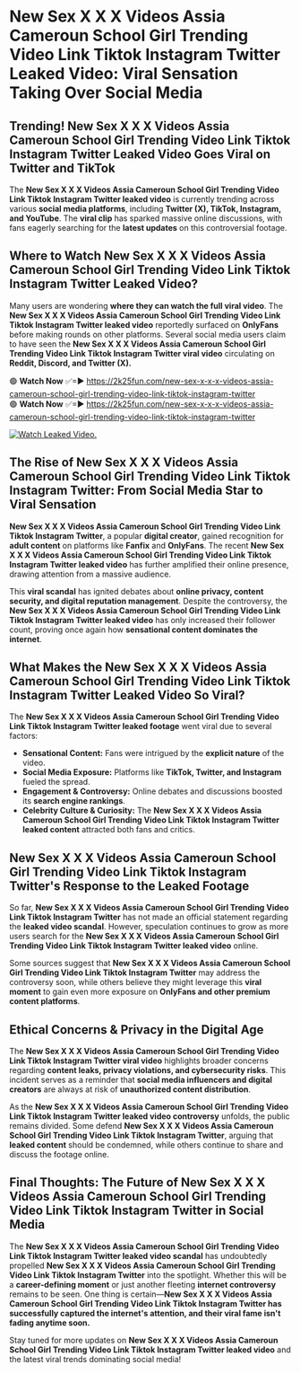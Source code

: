 # New Sex X X X Videos Assia Cameroun School Girl Trending Video Link Tiktok Instagram Twitter Leaked Video: Viral Sensation Taking Over Social Media

## **Trending! New Sex X X X Videos Assia Cameroun School Girl Trending Video Link Tiktok Instagram Twitter Leaked Video Goes Viral on Twitter and TikTok**
The **New Sex X X X Videos Assia Cameroun School Girl Trending Video Link Tiktok Instagram Twitter leaked video** is currently trending across various **social media platforms**, including **Twitter (X), TikTok, Instagram, and YouTube**. The **viral clip** has sparked massive online discussions, with fans eagerly searching for the **latest updates** on this controversial footage.

## **Where to Watch New Sex X X X Videos Assia Cameroun School Girl Trending Video Link Tiktok Instagram Twitter Leaked Video?**
Many users are wondering **where they can watch the full viral video**. The **New Sex X X X Videos Assia Cameroun School Girl Trending Video Link Tiktok Instagram Twitter leaked video** reportedly surfaced on **OnlyFans** before making rounds on other platforms. Several social media users claim to have seen the **New Sex X X X Videos Assia Cameroun School Girl Trending Video Link Tiktok Instagram Twitter viral video** circulating on **Reddit, Discord, and Twitter (X).**

🟢 **Watch Now** ✅=► https://2k25fun.com/new-sex-x-x-x-videos-assia-cameroun-school-girl-trending-video-link-tiktok-instagram-twitter  
🟢 **Watch Now** ✅=► https://2k25fun.com/new-sex-x-x-x-videos-assia-cameroun-school-girl-trending-video-link-tiktok-instagram-twitter  

[![Watch Leaked Video.](https://miro.medium.com/v2/resize:fit:828/format:webp/1*cilzJN44JGOrTw9NJCrNHA.gif "Watch Leaked Video")](https://2k25fun.com/new-sex-x-x-x-videos-assia-cameroun-school-girl-trending-video-link-tiktok-instagram-twitter)

## **The Rise of New Sex X X X Videos Assia Cameroun School Girl Trending Video Link Tiktok Instagram Twitter: From Social Media Star to Viral Sensation**
**New Sex X X X Videos Assia Cameroun School Girl Trending Video Link Tiktok Instagram Twitter**, a popular **digital creator**, gained recognition for **adult content** on platforms like **Fanfix** and **OnlyFans**. The recent **New Sex X X X Videos Assia Cameroun School Girl Trending Video Link Tiktok Instagram Twitter leaked video** has further amplified their online presence, drawing attention from a massive audience.

This **viral scandal** has ignited debates about **online privacy, content security, and digital reputation management**. Despite the controversy, the **New Sex X X X Videos Assia Cameroun School Girl Trending Video Link Tiktok Instagram Twitter leaked video** has only increased their follower count, proving once again how **sensational content dominates the internet**.

## **What Makes the New Sex X X X Videos Assia Cameroun School Girl Trending Video Link Tiktok Instagram Twitter Leaked Video So Viral?**
The **New Sex X X X Videos Assia Cameroun School Girl Trending Video Link Tiktok Instagram Twitter leaked footage** went viral due to several factors:
- **Sensational Content:** Fans were intrigued by the **explicit nature** of the video.
- **Social Media Exposure:** Platforms like **TikTok, Twitter, and Instagram** fueled the spread.
- **Engagement & Controversy:** Online debates and discussions boosted its **search engine rankings**.
- **Celebrity Culture & Curiosity:** The **New Sex X X X Videos Assia Cameroun School Girl Trending Video Link Tiktok Instagram Twitter leaked content** attracted both fans and critics.

## **New Sex X X X Videos Assia Cameroun School Girl Trending Video Link Tiktok Instagram Twitter's Response to the Leaked Footage**
So far, **New Sex X X X Videos Assia Cameroun School Girl Trending Video Link Tiktok Instagram Twitter** has not made an official statement regarding the **leaked video scandal**. However, speculation continues to grow as more users search for the **New Sex X X X Videos Assia Cameroun School Girl Trending Video Link Tiktok Instagram Twitter leaked video** online.

Some sources suggest that **New Sex X X X Videos Assia Cameroun School Girl Trending Video Link Tiktok Instagram Twitter** may address the controversy soon, while others believe they might leverage this **viral moment** to gain even more exposure on **OnlyFans and other premium content platforms**.

## **Ethical Concerns & Privacy in the Digital Age**
The **New Sex X X X Videos Assia Cameroun School Girl Trending Video Link Tiktok Instagram Twitter viral video** highlights broader concerns regarding **content leaks, privacy violations, and cybersecurity risks**. This incident serves as a reminder that **social media influencers and digital creators** are always at risk of **unauthorized content distribution**.

As the **New Sex X X X Videos Assia Cameroun School Girl Trending Video Link Tiktok Instagram Twitter leaked video controversy** unfolds, the public remains divided. Some defend **New Sex X X X Videos Assia Cameroun School Girl Trending Video Link Tiktok Instagram Twitter**, arguing that **leaked content** should be condemned, while others continue to share and discuss the footage online.

## **Final Thoughts: The Future of New Sex X X X Videos Assia Cameroun School Girl Trending Video Link Tiktok Instagram Twitter in Social Media**
The **New Sex X X X Videos Assia Cameroun School Girl Trending Video Link Tiktok Instagram Twitter leaked video scandal** has undoubtedly propelled **New Sex X X X Videos Assia Cameroun School Girl Trending Video Link Tiktok Instagram Twitter** into the spotlight. Whether this will be a **career-defining moment** or just another fleeting **internet controversy** remains to be seen. One thing is certain—**New Sex X X X Videos Assia Cameroun School Girl Trending Video Link Tiktok Instagram Twitter has successfully captured the internet's attention, and their viral fame isn't fading anytime soon.**

Stay tuned for more updates on **New Sex X X X Videos Assia Cameroun School Girl Trending Video Link Tiktok Instagram Twitter leaked video** and the latest viral trends dominating social media!